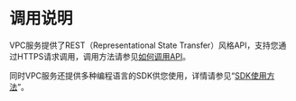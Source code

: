 # 调用说明<a name="vpc_api00_0001"></a>

VPC服务提供了REST（Representational State Transfer）风格API，支持您通过HTTPS请求调用，调用方法请参见[如何调用API](如何调用API.md)。

同时VPC服务还提供多种编程语言的SDK供您使用，详情请参见“[SDK使用方法](https://developer.huaweicloud.com/sdk?VPC)”。

